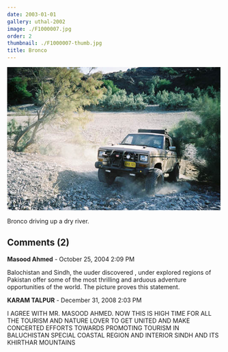 ```yaml
---
date: 2003-01-01
gallery: uthal-2002
image: ./F1000007.jpg
order: 2
thumbnail: ./F1000007-thumb.jpg
title: Bronco
---
```


![Bronco](./F1000007.jpg)

Bronco driving up a dry river.

<div id="comments">

## Comments (2)

<div id="comment">

**Masood Ahmed** - October 25, 2004  2:09 PM

Balochistan and Sindh, the uuder discovered , under explored regions of Pakistan offer some of the most thrilling and arduous adventure opportunities of the world. The picture proves this statement.

</div>

<div id="comment">

**KARAM TALPUR** - December 31, 2008  2:03 PM

I AGREE WITH MR. MASOOD AHMED. NOW THIS IS HIGH TIME FOR ALL THE TOURISM AND NATURE LOVER TO GET UNITED AND MAKE CONCERTED EFFORTS TOWARDS PROMOTING TOURISM IN BALUCHISTAN SPECIAL COASTAL REGION AND INTERIOR SINDH AND ITS KHIRTHAR MOUNTAINS

</div>

</div>